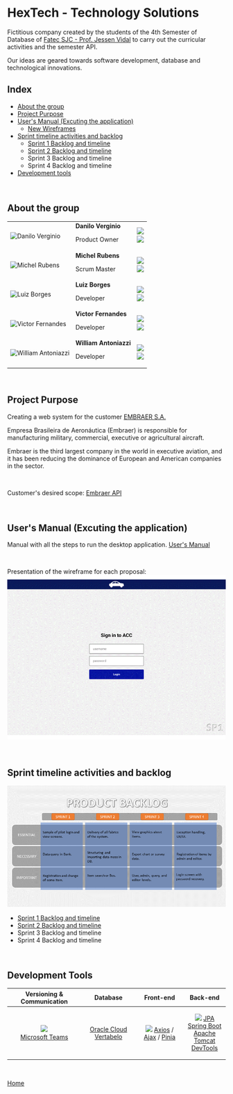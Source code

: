# HexTech - Technology Solutions

Fictitious company created by the students of the 4th Semester of Database of [Fatec SJC - Prof. Jessen Vidal](https://fatecsjc-prd.azurewebsites.net/suporte-moodle.php "Fatec SJC - Prof. Jessen Vidal") to carry out the curricular activities and the semester API.

Our ideas are geared towards software development, database and technological innovations.
<br />


<h2>Index</h2>

- [About the group](#about-the-group)
- [Project Purpose](#project-purpose)
- [User's Manual (Excuting the application)](#users-manual-excuting-the-application)
    - [New Wireframes](#new-wireframes)
- [Sprint timeline activities and backlog](#sprint-timeline-activities-and-backlog)
    - [Sprint 1 Backlog and timeline](./readme_pages/sprint01_atividades_entrega.md)
    - [Sprint 2 Backlog and timeline](./readme_pages/sprint02_atividades_entrega.md)
    - Sprint 3 Backlog and timeline
    - Sprint 4 Backlog and timeline
- [Development tools](#development-tools)

<br />


<h2>About the group</h2>

<table>
  <tr>
    <td><img src="https://avatars.githubusercontent.com/Daniloel" alt="Danilo Verginio" width="50"></td>
    <td>
      <b>Danilo Verginio</b>
      <p>Product Owner</p>
    </td>
    <td>
      <div>
        <a href="https://github.com/Daniloel"><img src="https://img.shields.io/badge/Github-Daniloel-blue?style=flat-square&logo=github"></a>
          </div><div>
        <a href="https://www.linkedin.com/in/daniloverginio"><img src="https://img.shields.io/badge/LinkedIn-daniloverginio-blue?style=flat-square&logo=linkedin"></a>
      </div>
    </td>
  </tr>
  <tr>
    <td><img src="https://avatars.githubusercontent.com/michelrubens" alt="Michel Rubens" width="50"></td>
    <td>
      <b>Michel Rubens</b>
      <p>Scrum Master</p>
    </td>
    <td>
      <div>
        <a href="https://github.com/michelrubens"><img src="https://img.shields.io/badge/Github-michelrubens-blue?style=flat-square&logo=github"></a>
          </div><div>
        <a href="https://www.linkedin.com/in/michelrubens/"><img src="https://img.shields.io/badge/LinkedIn-michelrubens-blue?style=flat-square&logo=linkedin"></a>
      </div>
    </td>
  </tr>
  <tr>
    <td><img src="https://avatars.githubusercontent.com/luizborges17" alt="Luiz Borges" width="50"></td>
    <td>
      <b>Luiz Borges</b>
      <p>Developer</p>
    </td>
    <td>
      <div>
        <a href="https://github.com/luizborges17"><img src="https://img.shields.io/badge/Github-luizborges17-blue?style=flat-square&logo=github"></a>
          </div><div>
        <a href="https://www.linkedin.com/in/luizborges17/"><img src="https://img.shields.io/badge/LinkedIn-luizborges17-blue?style=flat-square&logo=linkedin"></a>
      </div>
    </td>
  </tr>
  <tr>
    <td><img src="https://avatars.githubusercontent.com/victornaca" alt="Victor Fernandes" width="50"></td>
    <td>
      <b>Victor Fernandes</b>
      <p>Developer</p>
    </td>
    <td>
      <div>
        <a href="https://github.com/victornaca"><img src="https://img.shields.io/badge/Github-victornaca-blue?style=flat-square&logo=github"></a>
          </div><div>
        <a href="https://www.linkedin.com/in/victorfernandescpv/"><img src="https://img.shields.io/badge/LinkedIn-victorfernandescpv-blue?style=flat-square&logo=linkedin"></a>
      </div>
    </td>
  </tr>
  <tr>
    <td><img src="https://avatars.githubusercontent.com/williamantoniazzi" alt="William Antoniazzi" width="50"></td>
    <td>
      <b>William Antoniazzi</b>
      <p>Developer</p>
    </td>
    <td>
      <div>
        <a href="https://github.com/williamantoniazzi"><img src="https://img.shields.io/badge/Github-williamantoniazzi-blue?style=flat-square&logo=github"></a>
        </div><div>
        <a href="https://www.linkedin.com/in/williamantoniazzi/"><img src="https://img.shields.io/badge/LinkedIn-williamantoniazzi-blue?style=flat-square&logo=linkedin"></a>
      </div>
    </td>
  </tr>
</table>

<br />


<h2>Project Purpose</h2>

Creating a web system for the customer [EMBRAER S.A.](https://www.embraer.com.br/ "EMBRAER S.A.")

Empresa Brasileira de Aeronáutica (Embraer) is responsible for manufacturing military, commercial, executive or agricultural aircraft.

Embraer is the third largest company in the world in executive aviation, and it has been reducing the dominance of European and American companies in the sector.

<br />


Customer's desired scope: [Embraer API](./api_project_Embraer/%5BAC%20Config%20Control%5D%20Proposta%20FATEC%202023-1_rev1_0.docx)

<br />


<h2>User's Manual (Excuting the application)</h2>

Manual with all the steps to run the desktop application.
[User's Manual](./readme_pages/user_manual.md "User's Manual")

<br />

Presentation of the wireframe for each proposal: 
![WIREFRAME](./readme_documents/wireframes/wireframe_gif.gif "Wireframe_Gif")

<br />


<h2>Sprint timeline activities and backlog</h2>

![Backlog_do_Produto](./readme_documents/sprintslogs/product_backlog.png "Backlog do Produto")

- [Sprint 1 Backlog and timeline](./readme_pages/sprint01_atividades_entrega.md)
- [Sprint 2 Backlog and timeline](./readme_pages/sprint02_atividades_entrega.md)
- Sprint 3 Backlog and timeline
- Sprint 4 Backlog and timeline

<br />


<h2>Development Tools</h2>

| Versioning & Communication  	| Database  	| Front-end  	| Back-end  	|
|---	|---	|---	|---	|
|  <p align="center"><a href="https://skillicons.dev"><img src="https://skillicons.dev/icons?i=git,github" /></a> <br/> <a href="https://teams.microsoft.com/">Microsoft Teams</a></p> 	| <p align="center"><a href="https://www.oracle.com/br/cloud/sign-in.html">Oracle Cloud</a> <a href="https://vertabelo.com/">Vertabelo</a></p> 	| <p align="center"><a href="https://skillicons.dev"><img src="https://skillicons.dev/icons?i=figma,vscode,js,html,css,svg,bootstrap,vue,vite,ts,jquery" /></a> <a href="https://axios-http.com/">Axios</a> / <a href="https://www.w3schools.com/xml/ajax_intro.asp">Ajax</a> / <a href="https://pinia.vuejs.org/">Pinia</a></p>  	| <p align="center"><a href="https://skillicons.dev"><img src="https://skillicons.dev/icons?i=java,spring,eclipse,nodejs,hibernate,maven" /></a> <a href="https://www.ibm.com/docs/pt-br/was/8.5.5?topic=SSEQTP_8.5.5/com.ibm.websphere.nd.multiplatform.doc/ae/cejb_persistence.html">JPA</a> <br/> <a href="https://start.spring.io/">Spring Boot</a> <br/> <a href="https://tomcat.apache.org/">Apache Tomcat</a> <br/> <a href="https://docs.spring.io/spring-boot/docs/1.5.16.RELEASE/reference/html/using-boot-devtools.html">DevTools</a></p>  	|

<br/>

[Home](#hextech---technology-solutions)

<br/>
